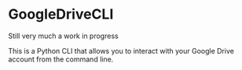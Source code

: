 # GoogleDriveCLI

Still very much a work in progress

This is a Python CLI that allows you to interact with your Google Drive account from the command line. 
